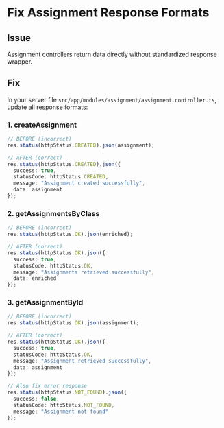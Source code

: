 # Fix Assignment Response Formats

## Issue
Assignment controllers return data directly without standardized response wrapper.

## Fix
In your server file `src/app/modules/assignment/assignment.controller.ts`, update all response formats:

### 1. createAssignment
```typescript
// BEFORE (incorrect)
res.status(httpStatus.CREATED).json(assignment);

// AFTER (correct)
res.status(httpStatus.CREATED).json({
  success: true,
  statusCode: httpStatus.CREATED,
  message: "Assignment created successfully",
  data: assignment
});
```

### 2. getAssignmentsByClass
```typescript
// BEFORE (incorrect)
res.status(httpStatus.OK).json(enriched);

// AFTER (correct)
res.status(httpStatus.OK).json({
  success: true,
  statusCode: httpStatus.OK,
  message: "Assignments retrieved successfully",
  data: enriched
});
```

### 3. getAssignmentById
```typescript
// BEFORE (incorrect)
res.status(httpStatus.OK).json(assignment);

// AFTER (correct)
res.status(httpStatus.OK).json({
  success: true,
  statusCode: httpStatus.OK,
  message: "Assignment retrieved successfully",
  data: assignment
});

// Also fix error response
res.status(httpStatus.NOT_FOUND).json({ 
  success: false,
  statusCode: httpStatus.NOT_FOUND,
  message: "Assignment not found" 
});
```

